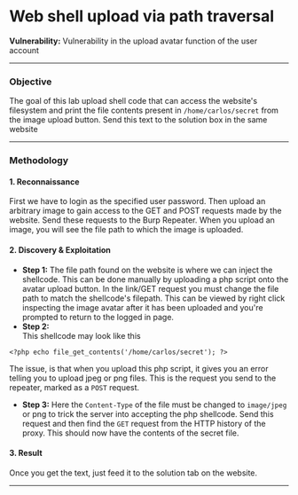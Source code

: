 # Web shell upload via path traversal

**Vulnerability:** Vulnerability in the upload avatar function of the user account

---

### Objective
The goal of this lab upload shell code that can access the website's filesystem and print the file contents present in `/home/carlos/secret` from the image upload button. Send this text to the solution box in the same website

---

### Methodology

#### 1. Reconnaissance
First we have to login as the specified user password. Then upload an arbitrary image to gain access to the GET and POST requests made by the website. Send these requests to the Burp Repeater. When you upload an image, you will see the file path to which the image is uploaded. 

#### 2. Discovery & Exploitation

*   **Step 1:** 
The file path found on the website is where we can inject the shellcode. This can be done manually by uploading a php script onto the avatar upload button. In the link/GET request you must change the file path to match the shellcode's filepath. This can be viewed by right click inspecting the image avatar after it has been uploaded and you're prompted to return to the logged in page.
*   **Step 2:**  
This shellcode may look like this
```
<?php echo file_get_contents('/home/carlos/secret'); ?>
```

The issue, is that when you upload this php script, it gives you an error telling you to upload jpeg or png files. This is the request you send to the repeater, marked as a `POST` request.

*   **Step 3:** 
Here the `Content-Type` of the file must be changed to `image/jpeg` or png to trick the server into accepting the php shellcode. Send this request and then find the `GET` request from the HTTP history of the proxy. This should now have the contents of the secret file.




#### 3. Result
Once you get the text, just feed it to the solution tab on the website.


---


